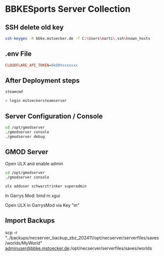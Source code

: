 # BBKESports Server Collection

## SSH delete old key

```bash
ssh-keygen -R bbke.mstoecker.de -f C:\Users\marti\.ssh\known_hosts
```



## .env File

```cfg
CLOUDFLARE_API_TOKEN=0kO8Vxxxxxxx
```

## After Deployment steps 
``` bash
steamcmd

> login mstoeckersteamserver
```


## Server Configuration / Console 

```bash 
cd /opt/gmodserver
./gmodserver console
./gmodserver debug
```

## GMOD Server 

Open ULX and enable admin


```bash 
cd /opt/gmodserver
./gmodserver console

ulx adduser schwarztrinker superadmin
```
In Garrys Mod: bind m xgui

Open ULX in GarrysMod via Key "m"


## Import Backups 
scp -r "../backups/necserver_backup_zbz_202411/opt/necserver/serverfiles/saves/worlds/MyWorld" adminuser@bbke.mstoecker.de:/opt/necserver/serverfiles/saves/worlds
